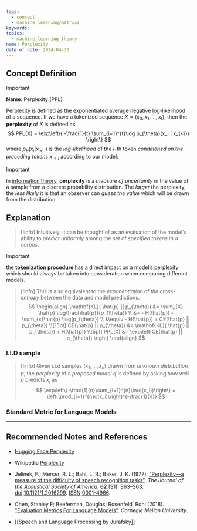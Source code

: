 ```yaml
---
tags:
  - concept
  - machine_learning/metrics
keywords: 
topics:
  - machine_learning_theory
name: Perplexity
date of note: 2024-04-30
---
```


## Concept Definition

>[!important]
>**Name**: Perplexity (PPL)
>
>Perplexity is defined as the exponentiated average negative log-likelihood of a sequence. If we have a tokenized sequence $X = (x_0, x_1, \ldots , x_t)$, then the **perplexity** of $X$ is defined as 
>$$
>PPL(X) = \exp\left\{ -\frac{1}{t} \sum_{i=1}^{t}\log p_{\theta}(x_i | x_{<i}) \right\} 
>$$ 
>where $p_{\theta}(x_i | x_{<i})$ is the *log-likelihood* of the $i$-th token *conditioned on the preceding tokens* $x_{<i}$ according to our model.


>[!important]
>In [information theory](https://en.wikipedia.org/wiki/Information_theory "Information theory"), **perplexity** is a *measure of uncertainty* in the value of a sample from a discrete probability distribution. The *larger* the perplexity, the *less likely* it is that an observer can *guess the value* which will be drawn from the distribution.


## Explanation

>[!info]
>Intuitively, it can be thought of as an evaluation of the model’s ability to *predict uniformly* among the set of *specified tokens in a corpus*.

>[!important]
>the **tokenization procedure** has a direct impact on a model’s perplexity which should always be taken into consideration when comparing different models.

>[!info]
>This is also equivalent to the *exponentiation* of *the cross-entropy* between the data and model predictions.
>$$
>\begin{align}
>\mathbf{KL}( \hat{p} || p_{\theta}) &= \sum_{X} \hat{p} \log\frac{\hat{p}}{p_{\theta}} \\
>&= - H(\hat{p}) - \sum_{x}\hat{p} \log(p_{\theta}) \\
>&\equiv - H(\hat{p}) + CE(\hat{p} || p_{\theta}) \\[15pt]
>CE(\hat{p} || p_{\theta}) &= \mathbf{KL}( \hat{p} || p_{\theta}) + H(\hat{p}) \\[5pt]
>PPL(X) &= \exp\left(CE(\hat{p} || p_{\theta}) \right)
>\end{align}
>$$

### I.I.D sample

>[!info]
>Given i.i.d samples $(x_1, \ldots, x_n)$  drawn from *unknown distribution* $p$, the *perplexity* of a *proposed model* $q$ is defined by asking how well $q$ predicts $x_i$ as
>$$
>\exp\left\{-\frac{1}{n}\sum_{i=1}^{n}\ln(q(x_i))\right\} = \left(\prod_{i=1}^{n}q(x_i)\right)^{-\frac{1}{n}}
>$$

### Standard Metric for Language Models




-----------
##  Recommended Notes and References

- [Hugging Face Perplexity](https://huggingface.co/docs/transformers/en/perplexity)
- Wikipedia [Perplexity](https://en.wikipedia.org/wiki/Perplexity)


- Jelinek, F.; Mercer, R. L.; Bahl, L. R.; Baker, J. K. (1977). ["Perplexity—a measure of the difficulty of speech recognition tasks"](https://doi.org/10.1121/1.2016299). _The Journal of the Acoustical Society of America_. **62** (S1): S63–S63. [doi](https://en.wikipedia.org/wiki/Doi_(identifier) "Doi (identifier)"):[10.1121/1.2016299](https://doi.org/10.1121%2F1.2016299). [ISSN](https://en.wikipedia.org/wiki/ISSN_(identifier) "ISSN (identifier)") [0001-4966](https://www.worldcat.org/issn/0001-4966).
  
- Chen, Stanley F; Beeferman, Douglas; Rosenfeld, Roni (2018). ["Evaluation Metrics For Language Models"](https://doi.org/10.1184/R1/6605324.v1). _Carnegie Mellon University_.
- [[Speech and Language Processing by Jurafsky]] 